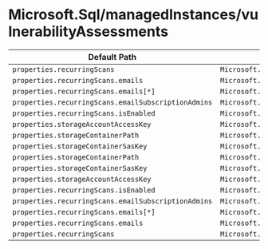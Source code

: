 # Microsoft.Sql/managedInstances/vulnerabilityAssessments

| Default Path | Alias |
|---|---|
| `properties.recurringScans` | `Microsoft.Sql/managedInstances/vulnerabilityAssessments/recurringScans` |
| `properties.recurringScans.emails` | `Microsoft.Sql/managedInstances/vulnerabilityAssessments/recurringScans.emails` |
| `properties.recurringScans.emails[*]` | `Microsoft.Sql/managedInstances/vulnerabilityAssessments/recurringScans.emails[*]` |
| `properties.recurringScans.emailSubscriptionAdmins` | `Microsoft.Sql/managedInstances/vulnerabilityAssessments/recurringScans.emailSubscriptionAdmins` |
| `properties.recurringScans.isEnabled` | `Microsoft.Sql/managedInstances/vulnerabilityAssessments/recurringScans.isEnabled` |
| `properties.storageAccountAccessKey` | `Microsoft.Sql/managedInstances/vulnerabilityAssessments/storageAccountAccessKey` |
| `properties.storageContainerPath` | `Microsoft.Sql/managedInstances/vulnerabilityAssessments/storageContainerPath` |
| `properties.storageContainerSasKey` | `Microsoft.Sql/managedInstances/vulnerabilityAssessments/storageContainerSasKey` |
| `properties.storageContainerPath` | `Microsoft.Sql/managedInstances/vulnerabilityAssessments/default.storageContainerPath` |
| `properties.storageContainerSasKey` | `Microsoft.Sql/managedInstances/vulnerabilityAssessments/default.storageContainerSasKey` |
| `properties.storageAccountAccessKey` | `Microsoft.Sql/managedInstances/vulnerabilityAssessments/default.storageAccountAccessKey` |
| `properties.recurringScans.isEnabled` | `Microsoft.Sql/managedInstances/vulnerabilityAssessments/default.recurringScans.isEnabled` |
| `properties.recurringScans.emailSubscriptionAdmins` | `Microsoft.Sql/managedInstances/vulnerabilityAssessments/default.recurringScans.emailSubscriptionAdmins` |
| `properties.recurringScans.emails[*]` | `Microsoft.Sql/managedInstances/vulnerabilityAssessments/default.recurringScans.emails[*]` |
| `properties.recurringScans.emails` | `Microsoft.Sql/managedInstances/vulnerabilityAssessments/default.recurringScans.emails` |
| `properties.recurringScans` | `Microsoft.Sql/managedInstances/vulnerabilityAssessments/default.recurringScans` |

